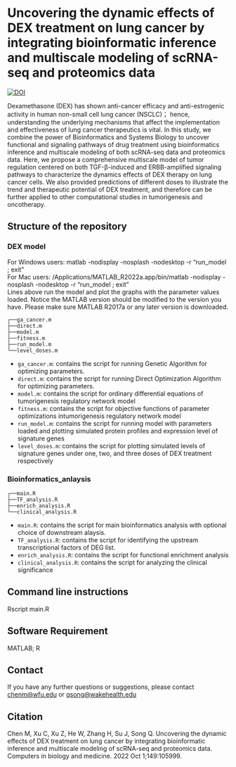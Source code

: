 # Uncovering the dynamic effects of DEX  treatment on lung cancer by integrating  bioinformatic inference and multiscale  modeling of scRNA-seq and proteomics data

[![DOI](https://zenodo.org/badge/535489952.svg)](https://zenodo.org/badge/latestdoi/535489952)

Dexamethasone (DEX) has shown anti-cancer efficacy and anti-estrogenic activity in human non-small cell lung cancer  (NSCLC)； hence, understanding the underlying mechanisms that affect the implementation and effectiveness of lung cancer therapeutics is vital. In this study, we combine the power of  Bioinformatics and Systems Biology to uncover functional and signaling pathways of  drug treatment using bioinformatics inference and multiscale modeling of both scRNA-seq data and  proteomics data. Here, we propose a comprehensive multiscale model of tumor regulation centered on both TGF-β-induced and ERBB-amplified signaling pathways to characterize the dynamics effects of DEX therapy on lung cancer cells. We also provided predictions of  different doses to illustrate the trend and therapeutic potential of DEX treatment, and therefore can be further applied to other computational studies in tumorigenesis and oncotherapy.

## Structure of the repository

### DEX model
For Windows users: matlab -nodisplay -nosplash -nodesktop -r “run_model ; exit”<br />
For Mac users: /Applications/MATLAB_R2022a.app/bin/matlab -nodisplay -nosplash -nodesktop -r “run_model ; exit”<br />
Lines above run the model and plot the graphs with the parameter values loaded. Notice the MATLAB version should be modified to the version you have. Please make sure MATLAB R2017a or any later version is downloaded.<br />

```
┌──ga_cancer.m
├──direct.m
├──model.m
├──fitness.m
├──run_model.m
└──level_doses.m
```

- `ga_cancer.m`: contains the script for running Genetic Algorithm for optimizing parameters.
- `direct.m`: contains the script for running Direct Optimization Algorithm for optimizing parameters.
- `model.m`: contains the script for ordinary differential equations of tumorigenesis regulatory network model
- `fitness.m`: contains the script for objective functions of parameter optimizations intumorigenesis regulatory network model
- `run_model.m`: contains the script for running model with parameters loaded and plotting simulated protein profiles and expression level of signature genes
- `level_doses.m`: contains the script for plotting simulated levels of signature genes under one, two, and three doses of DEX treatment respectively


### Bioinformatics_anlaysis
```
┌──main.R
├──TF_analysis.R
├──enrich_analysis.R
└──clinical_analysis.R
```
- `main.R`: contains the script for main bioinformatics analysis with optional choice of downstream alaysis.
- `TF_analysis.R`: contains the script for identifying the upstream transcriptional factors of DEG list.
- `enrich_analysis.R`: contains the script for functional enrichment analysis 
- `clinical_analysis.R`: contains the script for analyzing the clinical significance

## Command line instructions 
Rscript main.R

## Software Requirement

MATLAB; R

## Contact

If you have any further questions or suggestions, please contact [chenm@wfu.edu](mailto:chenm@wfu.edu) or [qsong@wakehealth.edu](mailto:qsong@wakehealth.edu)

## Citation
Chen M, Xu C, Xu Z, He W, Zhang H, Su J, Song Q. Uncovering the dynamic effects of DEX treatment on lung cancer by integrating bioinformatic inference and multiscale modeling of scRNA-seq and proteomics data. Computers in biology and medicine. 2022 Oct 1;149:105999.
